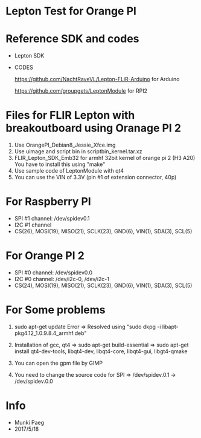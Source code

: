 # Lepton Test for Orange PI


# Reference SDK and codes
- Lepton SDK
- CODES

  https://github.com/NachtRaveVL/Lepton-FLiR-Arduino for Arduino

  https://github.com/groupgets/LeptonModule for RPI2


# Files for FLIR Lepton with breakoutboard using Oranage PI 2
1. Use OrangePI_Debian8_Jessie_Xfce.img
2. Use uimage and script bin in scriptbin_kernel.tar.xz
3. FLIR_Lepton_SDK_Emb32 for armhf 32bit kernel of orange pi 2 (H3 A20)
   You have to install this using "make"
4. Use sample code of LeptonModule with qt4
5. You can use the VIN of 3.3V (pin #1 of extension connector, 40p)

# For Raspberry PI
- SPI #1 channel: /dev/spidev0.1
- I2C #1 channel
- CS(26), MOSI(19), MISO(21), SCLK(23), GND(6), VIN(1), SDA(3), SCL(5)

# For Orange PI 2
- SPI #0 channel: /dev/spidev0.0
- I2C #0 channel: /dev/i2c-0, /dev/i2c-1
- CS(24), MOSI(19), MISO(21), SCLK(23), GND(6), VIN(1), SDA(3), SCL(5)

# For Some problems
1. sudo apt-get update Error
   => Resolved using "sudo dkpg -i libapt-pkg4.12_1.0.9.8.4_armhf.deb"

2. Installation of gcc, qt4 
   => sudo apt-get build-essential
   => sudo apt-get install qt4-dev-tools, libqt4-dev, libqt4-core, libqt4-gui, libgt4-qmake

3. You can open the gpm file by GIMP

4. You need to change the source code for SPI
   => /dev/spidev.0.1 -> /dev/spidev.0.0

# Info
- Munki Paeg
- 2017/5/18

